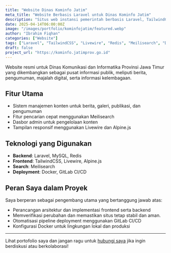 ```yaml
---
title: "Website Dinas Kominfo Jatim"
meta_title: "Website Berbasis Laravel untuk Dinas Kominfo Jatim"
description: "Situs web instansi pemerintah berbasis Laravel, TailwindCSS, Redis, dan Meilisearch, dengan deployment menggunakan Docker dan GitLab CI/CD."
date: 2025-04-14T06:00:00Z
image: "/images/portfolio/kominfojatim/featured.webp"
author: "Ibrahim Fiqhan"
categories: ["Website"]
tags: ["Laravel", "TailwindCSS", "Livewire", "Redis", "Meilisearch", "Docker", "GitLab CI/CD"]
draft: false
project_url: "https://kominfo.jatimprov.go.id"
---
```


Website resmi untuk Dinas Komunikasi dan Informatika Provinsi Jawa Timur yang dikembangkan sebagai pusat informasi publik, meliputi berita, pengumuman, majalah digital, serta informasi kelembagaan.

## Fitur Utama

- Sistem manajemen konten untuk berita, galeri, publikasi, dan pengumuman
- Fitur pencarian cepat menggunakan Meilisearch
- Dasbor admin untuk pengelolaan konten
- Tampilan responsif menggunakan Livewire dan Alpine.js

## Teknologi yang Digunakan

- **Backend**: Laravel, MySQL, Redis
- **Frontend**: TailwindCSS, Livewire, Alpine.js
- **Search**: Meilisearch
- **Deployment**: Docker, GitLab CI/CD

## Peran Saya dalam Proyek

Saya berperan sebagai pengembang utama yang bertanggung jawab atas:

- Perancangan arsitektur dan implementasi frontend serta backend
- Memverifikasi perubahan dan memastikan situs tetap stabil dan aman.
- Otomatisasi pipeline deployment menggunakan GitLab CI/CD
- Konfigurasi Docker untuk lingkungan lokal dan produksi

---

Lihat portofolio saya dan jangan ragu untuk [hubungi saya](https://wa.me/6285785556608) jika ingin berdiskusi atau berkolaborasi!
